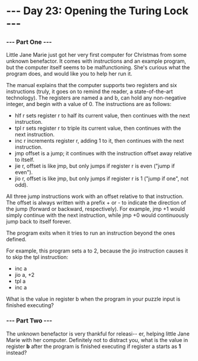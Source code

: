 # --- Day 23: Opening the Turing Lock ---

### --- Part One ---

Little Jane Marie just got her very first computer for Christmas from some unknown benefactor. It comes with instructions and an example program, but the computer itself seems to be malfunctioning. She's curious what the program does, and would like you to help her run it.

The manual explains that the computer supports two registers and six instructions (truly, it goes on to remind the reader, a state-of-the-art technology). The registers are named a and b, can hold any non-negative integer, and begin with a value of 0. The instructions are as follows:

* hlf r sets register r to half its current value, then continues with the next instruction.
* tpl r sets register r to triple its current value, then continues with the next instruction.
* inc r increments register r, adding 1 to it, then continues with the next instruction.
* jmp offset is a jump; it continues with the instruction offset away relative to itself.
* jie r, offset is like jmp, but only jumps if register r is even ("jump if even").
* jio r, offset is like jmp, but only jumps if register r is 1 ("jump if one", not odd).

All three jump instructions work with an offset relative to that instruction. The offset is always written with a prefix + or - to indicate the direction of the jump (forward or backward, respectively). For example, jmp +1 would simply continue with the next instruction, while jmp +0 would continuously jump back to itself forever.

The program exits when it tries to run an instruction beyond the ones defined.

For example, this program sets a to 2, because the jio instruction causes it to skip the tpl instruction:

* inc a
* jio a, +2
* tpl a
* inc a

What is the value in register b when the program in your puzzle input is finished executing?

### --- Part Two ---

The unknown benefactor is very thankful for releasi-- er, helping little Jane Marie with her computer. Definitely not to distract you, what is the value in register **b** after the program is finished executing if register a starts as **1** instead?
